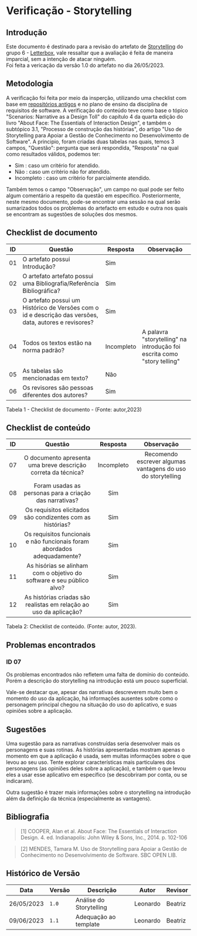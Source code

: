 # Verificação - Storytelling

## Introdução

Este documento é destinado para a revisão do artefato de [Storytelling](https://requisitos-de-software.github.io/2023.1-Letterboxd/Elicita%C3%A7%C3%A3o/storytelling/) do grupo 6 - [Letterbox](https://github.com/Requisitos-de-Software/2023.1-Letterboxd), vale ressaltar que a avaliação é feita de maneira imparcial, sem a intenção de atacar ninguém.
<br> Foi feita a vericação da versão 1.0 do artefato no dia 26/05/2023.

## Metodologia

A verificação foi feita por meio da insperção, utilizando uma checklist com base em [repositórios antigos](https://github.com/Requisitos-de-Software) e no plano de ensino da disciplina de requisitos de software. A verificação do conteúdo teve como base o tópico "Scenarios: Narrative as a Design Toll" do capítulo 4 da quarta edição do livro "About Face: The Essentials of Interaction Design", e também o subtópico 3.1, "Processo de construção das histórias",  do artigo "Uso de Storytelling para Apoiar a Gestão de Conhecimento no Desenvolvimento de Software". A principio, foram criadas duas tabelas nas quais, temos 3 campos, "Questão": pergunta que será respondida, "Resposta" na qual como resultados válidos, podemos ter: 

- Sim : caso um critério for atendido.
- Não : caso um critério não for atendido.
- Incompleto : caso um critério for parcialmente atendido.

Também temos o campo "Observação", um campo no qual pode ser feito algum comentário a respeito da questão em específico. Posteriormente, neste mesmo documento, pode-se encontrar uma sessão na qual serão sumarizados todos os problemas do artefacto em estudo e outra nos quais se encontram as sugestões de soluções dos mesmos.

## Checklist de documento
|ID|Questão|Resposta|Observação|
|-|-------|--------|----------|
|01|O artefato possui Introdução?                                                                                |    Sim    |          |
|02|O artefato artefato possui uma Bibliografia/Referência Bibliográfica?                                        |   Sim     |          |
|03|O artefato possui um Histórico de Versões com o id e descrição das versões, data, autores e revisores?       |    Sim    |          |
|04|Todos os textos estão na norma padrão?                                                                       |   Incompleto     |   A palavra "storytelling" na introdução foi escrita como "story telling"       |
|05|As tabelas são mencionadas em texto?                                                                         |    Não    |          |
|06|Os revisores são pessoas diferentes dos autores?                                                             |    Sim    |          |

Tabela 1 - Checklist de documento - (Fonte: autor,2023)


## Checklist de conteúdo

|ID| Questão                                                                  | Resposta | Observação |
|-| :----------------------------------------------------------------------: | :------: | :--------: |
|07| O documento apresenta uma breve descrição correta da técnica?            |  Incompleto    | Recomendo escrever algumas vantagens do uso do storytelling |
|08| Foram usadas as personas para a criação das narrativas?                  | Sim      |  |
|09| Os requisitos elicitados são condizentes com as histórias?               | Sim      |  |
|10| Os requisitos funcionais e não funcionais foram abordados adequadamente? | Sim      |  |
|11| As hisórias se alinham com o objetivo do software e seu público alvo?    | Sim      |  |
|12| As histórias criadas são realistas em relação ao uso da aplicação?       | Sim      |  |

Tabela 2: Checklist de conteúdo. (Fonte: autor, 2023).

## Problemas encontrados

### ID 07

Os problemas encontrados não refletem uma falta de domínio do conteúdo. Porém a descrição do storytelling na introdução está um pouco superficial.

 Vale-se destacar que, apesar das narrativas descreverem muito bem o momento do uso da aplicação, há informações ausentes sobre como o personagem principal chegou na situação do uso do aplicativo, e suas opiniões sobre a aplicação.  

## Sugestões
Uma sugestão para as narrativas construídas seria desenvolver mais os personagens e suas rotinas. As histórias apresentadas mostram apenas o momento em que a aplicação é usada, sem muitas informações sobre o que levou ao seu uso. Tente explorar características mais particulares dos personagens (as opiniões deles sobre a aplicação), e também o que levou eles a usar esse aplicativo em específico (se descobriram por conta, ou se indicaram).

Outra sugestão é trazer mais informações sobre o storytelling na introdução além da definição da técnica (especialmente as vantagens). 

## Bibliografia

> [1] COOPER, Alan et al. About Face: The Essentials of Interaction Design. 4. ed. Indianapolis: John Wiley & Sons, Inc., 2014. p. 102-106

> [2] MENDES, Tamara M. Uso de Storytelling para Apoiar a Gestão de Conhecimento no Desenvolvimento de Software. SBC OPEN LIB. 

## Histórico de Versão
| Data | Versão | Descrição | Autor | Revisor |
| ---- | ------ | --------- | ----- | ------- |
| 26/05/2023 | `1.0`  | Análise do Storytelling | Leonardo | Beatriz |
| 09/06/2023 | `1.1` | Adequação ao template | Leonardo | Beatriz |
